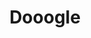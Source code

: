 ---
ee_id: '2203'
site: '1'
type: '2'
long_id: Dooogle (Code)
url: code-dooogle
year: '2004'
medium:
commission:
add_credit:
dims:
pitch:
ps:
live_url:
related: |-
  [17] [2004-006-dooogle] 2004-006 Dooogle
  [4214] [2013-140-the-source-issue-7-dooogle] 2013-140 The Source Issue 7 Dooogle
title: Dooogle
youtube:
imgs: php.gif
subheading: "(Code)"
year2: '2004'
download:
add_credits:
related_code:
! '':
layout: things-i-made
---